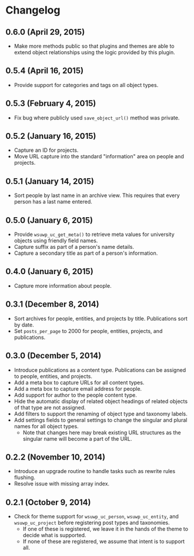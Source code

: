 # Changelog

## 0.6.0 (April 29, 2015)

* Make more methods public so that plugins and themes are able to extend object relationships using the logic provided by this plugin.

## 0.5.4 (April 16, 2015)

* Provide support for categories and tags on all object types.

## 0.5.3 (February 4, 2015)

* Fix bug where publicly used `save_object_url()` method was private.

## 0.5.2 (January 16, 2015)

* Capture an ID for projects.
* Move URL capture into the standard "information" area on people and projects.

## 0.5.1 (January 14, 2015)

* Sort people by last name in an archive view. This requires that every person has a last name entered.

## 0.5.0 (January 6, 2015)

* Provide `wsuwp_uc_get_meta()` to retrieve meta values for university objects using friendly field names.
* Capture suffix as part of a person's name details.
* Capture a secondary title as part of a person's information.

## 0.4.0 (January 6, 2015)

* Capture more information about people.

## 0.3.1 (December 8, 2014)

* Sort archives for people, entities, and projects by title. Publications sort by date.
* Set `posts_per_page` to 2000 for people, entities, projects, and publications.

## 0.3.0 (December 5, 2014)

* Introduce publications as a content type. Publications can be assigned to people, entities, and projects.
* Add a meta box to capture URLs for all content types.
* Add a meta box to capture email address for people.
* Add support for author to the people content type.
* Hide the automatic display of related object headings of related objects of that type are not assigned.
* Add filters to support the renaming of object type and taxonomy labels.
* Add settings fields to general settings to change the singular and plural names for all object types.
	* Note that changes here may break existing URL structures as the singular name will become a part of the URL.

## 0.2.2 (November 10, 2014)

* Introduce an upgrade routine to handle tasks such as rewrite rules flushing.
* Resolve issue with missing array index.

## 0.2.1 (October 9, 2014)

* Check for theme support for `wsuwp_uc_person`, `wsuwp_uc_entity`, and `wsuwp_uc_project` before registering post types and taxonomies.
    * If one of these is registered, we leave it in the hands of the theme to decide what is supported.
    * If none of these are registered, we assume that intent is to support all.